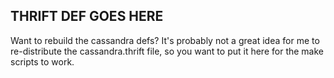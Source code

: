 THRIFT DEF GOES HERE
--------------------

Want to rebuild the cassandra defs?  It's probably not a great idea for me to re-distribute the cassandra.thrift file, so you want to put it here for the make scripts to work.